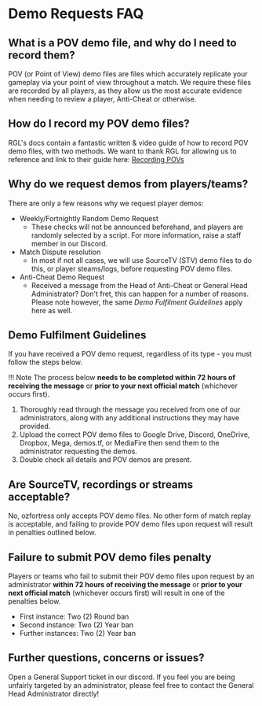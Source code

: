 # Demo Requests FAQ

## What is a POV demo file, and why do I need to record them?
POV (or Point of View) demo files are files which accurately replicate your gameplay via your point of view throughout a match. We require these files are recorded by all players, as they allow us the most accurate evidence when needing to review a player, Anti-Cheat or otherwise.

## How do I record my POV demo files?
RGL's docs contain a fantastic written & video guide of how to record POV demo files, with two methods. We want to thank RGL for allowing us to reference and link to their guide here: [Recording POVs](https://docs.rgl.gg/guides/basics/recording_povs/)

## Why do we request demos from players/teams?
There are only a few reasons why we request player demos:

- Weekly/Fortnightly Random Demo Request
    - These checks will not be announced beforehand, and players are randomly selected by a script. For more information, raise a staff member in our Discord.
- Match Dispute resolution
    - In most if not all cases, we will use SourceTV (STV) demo files to do this, or player steams/logs, before requesting POV demo files.
- Anti-Cheat Demo Request
    - Received a message from the Head of Anti-Cheat or General Head Administrator? Don't fret, this can happen for a number of reasons. Please note however, the same *Demo Fulfilment Guidelines* apply here as well.

## Demo Fulfilment Guidelines
If you have received a POV demo request, regardless of its type - you must follow the steps below.

!!! Note
        The process below **needs to be completed within 72 hours of receiving the message** or **prior to your next official match** (whichever occurs first).

1. Thoroughly read through the message you received from one of our administrators, along with any additional instructions they may have provided.
2. Upload the correct POV demo files to Google Drive, Discord, OneDrive, Dropbox, Mega, demos.tf, or MediaFire then send them to the administrator requesting the demos.
3. Double check all details and POV demos are present.

## Are SourceTV, recordings or streams acceptable?
No, ozfortress only accepts POV demo files. No other form of match replay is acceptable, and failing to provide POV demo files upon request will result in penalties outlined below.

## Failure to submit POV demo files penalty
Players or teams who fail to submit their POV demo files upon request by an administrator **within 72 hours of receiving the message** or **prior to your next official match** (whichever occurs first) will result in one of the penalties below.

- First instance: Two (2) Round ban
- Second instance: Two (2) Year ban
- Further instances: Two (2) Year ban

## Further questions, concerns or issues?
Open a General Support ticket in our discord. If you feel you are being unfairly targeted by an administrator, please feel free to contact the General Head Administrator directly!